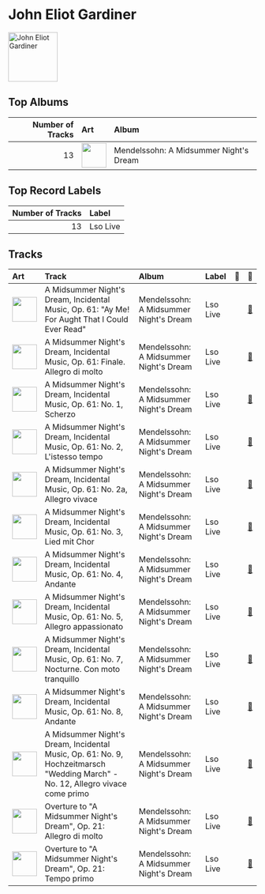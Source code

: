 
# John Eliot Gardiner


<img src="https://i.scdn.co/image/48524e78bab6185ab73bca33bf6313070aea05df" alt="John Eliot Gardiner" width="100" />

## Top Albums

|   Number of Tracks | Art                                                                                              | Album                                  |
|-------------------:|:-------------------------------------------------------------------------------------------------|:---------------------------------------|
|                 13 | <img src="https://i.scdn.co/image/ab67616d0000b273c385dbfabcec21279dcea0b5" alt="" width="50" /> | Mendelssohn: A Midsummer Night's Dream |

## Top Record Labels

|   Number of Tracks | Label    |
|-------------------:|:---------|
|                 13 | Lso Live |

## Tracks

| Art                                                                                              | Track                                                                                                                          | Album                                  | Label    | 💚   | 🔗                                                          |
|:-------------------------------------------------------------------------------------------------|:-------------------------------------------------------------------------------------------------------------------------------|:---------------------------------------|:---------|:----|:-----------------------------------------------------------|
| <img src="https://i.scdn.co/image/ab67616d0000b273c385dbfabcec21279dcea0b5" alt="" width="50" /> | A Midsummer Night's Dream, Incidental Music, Op. 61: "Ay Me! For Aught That I Could Ever Read"                                 | Mendelssohn: A Midsummer Night's Dream | Lso Live |     | [🔗](https://open.spotify.com/track/1EGPsb3zw2L5Q6ocFc3G83) |
| <img src="https://i.scdn.co/image/ab67616d0000b273c385dbfabcec21279dcea0b5" alt="" width="50" /> | A Midsummer Night's Dream, Incidental Music, Op. 61: Finale. Allegro di molto                                                  | Mendelssohn: A Midsummer Night's Dream | Lso Live |     | [🔗](https://open.spotify.com/track/5iGRKlJcFcSx0PA4OGpiYD) |
| <img src="https://i.scdn.co/image/ab67616d0000b273c385dbfabcec21279dcea0b5" alt="" width="50" /> | A Midsummer Night's Dream, Incidental Music, Op. 61: No. 1, Scherzo                                                            | Mendelssohn: A Midsummer Night's Dream | Lso Live |     | [🔗](https://open.spotify.com/track/359jW2zuaHCdC0gCJRcX5o) |
| <img src="https://i.scdn.co/image/ab67616d0000b273c385dbfabcec21279dcea0b5" alt="" width="50" /> | A Midsummer Night's Dream, Incidental Music, Op. 61: No. 2, L'istesso tempo                                                    | Mendelssohn: A Midsummer Night's Dream | Lso Live |     | [🔗](https://open.spotify.com/track/68afyO04jLHCK9Na8cgsGR) |
| <img src="https://i.scdn.co/image/ab67616d0000b273c385dbfabcec21279dcea0b5" alt="" width="50" /> | A Midsummer Night's Dream, Incidental Music, Op. 61: No. 2a, Allegro vivace                                                    | Mendelssohn: A Midsummer Night's Dream | Lso Live |     | [🔗](https://open.spotify.com/track/58VxRBZ7XFR3vWgNwz5fYT) |
| <img src="https://i.scdn.co/image/ab67616d0000b273c385dbfabcec21279dcea0b5" alt="" width="50" /> | A Midsummer Night's Dream, Incidental Music, Op. 61: No. 3, Lied mit Chor                                                      | Mendelssohn: A Midsummer Night's Dream | Lso Live |     | [🔗](https://open.spotify.com/track/1dDvLHCOPEVgNhHtVnB2is) |
| <img src="https://i.scdn.co/image/ab67616d0000b273c385dbfabcec21279dcea0b5" alt="" width="50" /> | A Midsummer Night's Dream, Incidental Music, Op. 61: No. 4, Andante                                                            | Mendelssohn: A Midsummer Night's Dream | Lso Live |     | [🔗](https://open.spotify.com/track/67eEYhol9DXQ65kUFt7jdk) |
| <img src="https://i.scdn.co/image/ab67616d0000b273c385dbfabcec21279dcea0b5" alt="" width="50" /> | A Midsummer Night's Dream, Incidental Music, Op. 61: No. 5, Allegro appassionato                                               | Mendelssohn: A Midsummer Night's Dream | Lso Live |     | [🔗](https://open.spotify.com/track/5XWKRz9i2PQWI3PsW0FmQj) |
| <img src="https://i.scdn.co/image/ab67616d0000b273c385dbfabcec21279dcea0b5" alt="" width="50" /> | A Midsummer Night's Dream, Incidental Music, Op. 61: No. 7, Nocturne. Con moto tranquillo                                      | Mendelssohn: A Midsummer Night's Dream | Lso Live |     | [🔗](https://open.spotify.com/track/5lmp8r1rxxI6FuluNPBm82) |
| <img src="https://i.scdn.co/image/ab67616d0000b273c385dbfabcec21279dcea0b5" alt="" width="50" /> | A Midsummer Night's Dream, Incidental Music, Op. 61: No. 8, Andante                                                            | Mendelssohn: A Midsummer Night's Dream | Lso Live |     | [🔗](https://open.spotify.com/track/2QYtN5MiVrF7OJFpkJvLrS) |
| <img src="https://i.scdn.co/image/ab67616d0000b273c385dbfabcec21279dcea0b5" alt="" width="50" /> | A Midsummer Night's Dream, Incidental Music, Op. 61: No. 9, Hochzeitmarsch "Wedding March" - No. 12, Allegro vivace come primo | Mendelssohn: A Midsummer Night's Dream | Lso Live |     | [🔗](https://open.spotify.com/track/1ipR2jLKKgr7X9xJyd54Kx) |
| <img src="https://i.scdn.co/image/ab67616d0000b273c385dbfabcec21279dcea0b5" alt="" width="50" /> | Overture to "A Midsummer Night's Dream", Op. 21: Allegro di molto                                                              | Mendelssohn: A Midsummer Night's Dream | Lso Live |     | [🔗](https://open.spotify.com/track/7pz2npttELZeXmDgYfCDlE) |
| <img src="https://i.scdn.co/image/ab67616d0000b273c385dbfabcec21279dcea0b5" alt="" width="50" /> | Overture to "A Midsummer Night's Dream", Op. 21: Tempo primo                                                                   | Mendelssohn: A Midsummer Night's Dream | Lso Live |     | [🔗](https://open.spotify.com/track/2idvFSH2im8mdSaMiE81vn) |